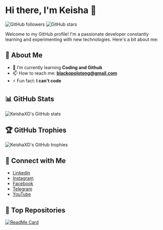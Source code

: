 # Hi there, I'm Keisha 👋

![GitHub followers](https://img.shields.io/github/followers/KeishaXD?style=social)
![GitHub stars](https://img.shields.io/github/stars/KeishaXD?style=social)

Welcome to my GitHub profile! I'm a passionate developer constantly learning and experimenting with new technologies. Here's a bit about me:

## 🚀 About Me
- 🌱 I’m currently learning **Coding and Github**
- 📫 How to reach me: **blackopolotong@gmail.com**
- ⚡ Fun fact: **I can't code**

## 📊 GitHub Stats
![KeishaXD's GitHub stats](https://github-readme-stats.vercel.app/api?username=KeishaXD&show_icons=true&theme=radical)

## 🏆 GitHub Trophies
![KeishaXD's GitHub trophies](https://github-profile-trophy.vercel.app/?username=KeishaXD&theme=radical)

## 🔗 Connect with Me
- [Linkedin](https://www.linkedin.com/in/jovallin-keisha-rafael-dewantara)
- [Instagram](https://www.instagram.com/jkrd.ig)
- [Facebook](https://www.facebook.com/JovallinKRD)
- [Telegram](t.me/JovallinKRD)
- [YouTube](https://youtube.com/@keduakolo)

## 📂 Top Repositories
[![ReadMe Card](https://github-readme-stats.vercel.app/api/pin/?username=KeishaXD&repo=Xdroid-UI-Fixer&theme=radical)](https://github.com/KeishaXD/Xdroid-UI-Fixer)
